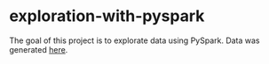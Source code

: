 # exploration-with-pyspark
The goal of this project is to explorate data using PySpark. Data was generated [here](https://www.coderstool.com/csv-test-data-generator).
